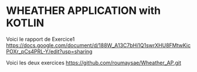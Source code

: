 # WHEATHER APPLICATION with KOTLIN

Voici le rapport de Exercice1
https://docs.google.com/document/d/188W_A13C7bHi1Q1swrXHU8FMtwKicPOXr_pCs4PRL-Y/edit?usp=sharing

Voici les deux exercices 
https://github.com/roumaysae/Wheather_AP.git
